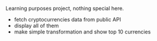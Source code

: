 Learning purposes project, nothing special here.
- fetch cryptocurrencies data from public API
- display all of them
- make simple transformation and show top 10 currencies